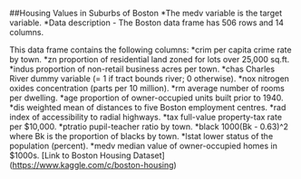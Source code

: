 ##Housing Values in Suburbs of Boston
*The medv variable is the target variable.
*Data description - The Boston data frame has 506 rows and 14 columns.

This data frame contains the following columns:
*crim
per capita crime rate by town.
*zn
proportion of residential land zoned for lots over 25,000 sq.ft.
*indus
proportion of non-retail business acres per town.
*chas
Charles River dummy variable (= 1 if tract bounds river; 0 otherwise).
*nox
nitrogen oxides concentration (parts per 10 million).
*rm
average number of rooms per dwelling.
*age
proportion of owner-occupied units built prior to 1940.
*dis
weighted mean of distances to five Boston employment centres.
*rad
index of accessibility to radial highways.
*tax
full-value property-tax rate per \$10,000.
*ptratio
pupil-teacher ratio by town.
*black
1000(Bk - 0.63)^2 where Bk is the proportion of blacks by town.
*lstat
lower status of the population (percent).
*medv
median value of owner-occupied homes in \$1000s.
[Link to Boston Housing Dataset] (https://www.kaggle.com/c/boston-housing)
